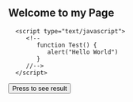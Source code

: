 ## Welcome to my Page

<html>

   <head>
   
      <script type="text/javascript">
         <!--
            function Test() {
               alert("Hello World")
            }
         //-->
      </script>
      
   </head>
   
   <body>
      <input type="button" onclick="Test()" value="Press to see result" />
   </body>
   
</html>
